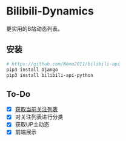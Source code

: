 # Bilibili-Dynamics

更实用的B站动态列表。

## 安装

```sh
# https://github.com/Nemo2011/bilibili-api
pip3 install Django
pip3 install bilibili-api-python
```

## To-Do

- [x] [获取当前关注列表](get_all_followings.py)
- [x] 对关注列表进行分类
- [x] 获取UP主动态
- [x] 前端展示

